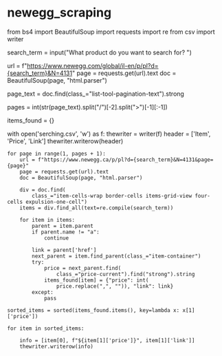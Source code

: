 # newegg_scraping
from bs4 import BeautifulSoup
import requests
import re
from csv import writer


search_term = input("What product do you want to search for? ")

url = f"https://www.newegg.com/global/il-en/p/pl?d={search_term}&N=4131"
page = requests.get(url).text
doc = BeautifulSoup(page, "html.parser")

page_text = doc.find(class_="list-tool-pagination-text").strong


pages = int(str(page_text).split("/")[-2].split(">")[-1][:-1])

items_found = {}

with open('serching.csv', 'w') as f:
    thewriter = writer(f)
    header = ['Item', 'Price', 'Link']
    thewriter.writerow(header)

    for page in range(1, pages + 1):
        url = f"https://www.newegg.ca/p/pl?d={search_term}&N=4131&page={page}"
        page = requests.get(url).text
        doc = BeautifulSoup(page, "html.parser")

        div = doc.find(
            class_="item-cells-wrap border-cells items-grid-view four-cells expulsion-one-cell")
        items = div.find_all(text=re.compile(search_term))

        for item in items:
            parent = item.parent
            if parent.name != "a":
                continue

            link = parent['href']
            next_parent = item.find_parent(class_="item-container")
            try:
                price = next_parent.find(
                    class_="price-current").find("strong").string
                items_found[item] = {"price": int(
                    price.replace(",", "")), "link": link}
            except:
                pass

    sorted_items = sorted(items_found.items(), key=lambda x: x[1]['price'])

    for item in sorted_items:

        info = [item[0], f"${item[1]['price']}", item[1]['link']]
        thewriter.writerow(info)
